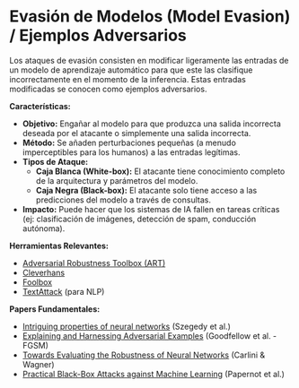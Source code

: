 # Evasión de Modelos (Model Evasion) / Ejemplos Adversarios

Los ataques de evasión consisten en modificar ligeramente las entradas de un modelo de aprendizaje automático para que este las clasifique incorrectamente en el momento de la inferencia. Estas entradas modificadas se conocen como ejemplos adversarios.

**Características:**

*   **Objetivo:** Engañar al modelo para que produzca una salida incorrecta deseada por el atacante o simplemente una salida incorrecta.
*   **Método:** Se añaden perturbaciones pequeñas (a menudo imperceptibles para los humanos) a las entradas legítimas.
*   **Tipos de Ataque:**
    *   **Caja Blanca (White-box):** El atacante tiene conocimiento completo de la arquitectura y parámetros del modelo.
    *   **Caja Negra (Black-box):** El atacante solo tiene acceso a las predicciones del modelo a través de consultas.
*   **Impacto:** Puede hacer que los sistemas de IA fallen en tareas críticas (ej: clasificación de imágenes, detección de spam, conducción autónoma).

**Herramientas Relevantes:**

*   [Adversarial Robustness Toolbox (ART)](https://github.com/Trusted-AI/adversarial-robustness-toolbox)
*   [Cleverhans](https://github.com/cleverhans-lab/cleverhans)
*   [Foolbox](https://github.com/bethgelab/foolbox)
*   [TextAttack](https://github.com/QData/TextAttack) (para NLP)

**Papers Fundamentales:**

*   [Intriguing properties of neural networks](https://arxiv.org/abs/1312.6199) (Szegedy et al.)
*   [Explaining and Harnessing Adversarial Examples](https://arxiv.org/abs/1412.6572) (Goodfellow et al. - FGSM)
*   [Towards Evaluating the Robustness of Neural Networks](https://arxiv.org/abs/1608.04644) (Carlini & Wagner)
*   [Practical Black-Box Attacks against Machine Learning](https://arxiv.org/abs/1602.02697) (Papernot et al.)
